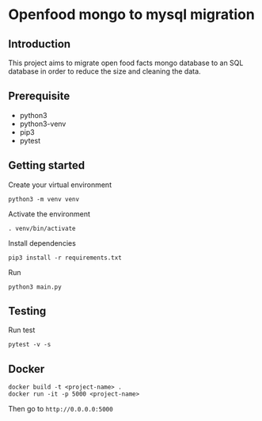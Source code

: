 # Openfood mongo to mysql migration

## Introduction
This project aims to migrate open food facts mongo database to an SQL database in order to reduce the size and cleaning the data.

## Prerequisite
- python3
- python3-venv
- pip3
- pytest

## Getting started
Create your virtual environment
```
python3 -m venv venv
```
Activate the environment
```
. venv/bin/activate
```
Install dependencies
```
pip3 install -r requirements.txt
```
Run
```
python3 main.py
```

## Testing
Run test
```
pytest -v -s
```

## Docker
```
docker build -t <project-name> .
docker run -it -p 5000 <project-name>
```
Then go to `http://0.0.0.0:5000`

